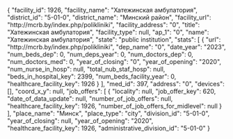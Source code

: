 {
    "facility_id": 1926,
    "facility_name": "Хатежинская амбулатория",
    "district_id": "5-01-0",
    "district_name": "Минский район",
    "facility_url": "http:\/\/mcrb.by\/index.php\/polikliniki",
    "facility_address": "0",
    "title": "Хатежинская амбулатория",
    "facility_type": null,
    "ap_1": "0",
    "name": "Хатежинская амбулатория",
    "state": "public institution",
    "stats": [
        {
            "url": "http:\/\/mcrb.by\/index.php\/polikliniki",
            "dep_name": "0",
            "date_year": "2023",
            "num_beds_dep": 0,
            "num_deps_year": 0,
            "num_doctors_dep": 0,
            "num_doctors_med": 0,
            "year_of_closing": "0",
            "year_of_opening": "2020",
            "num_nurse_in_hosp": null,
            "total_nub_staf_hosp": null,
            "beds_in_hospital_key": 2399,
            "num_beds_facility_year": 0,
            "healthcare_facility_key": 1926
        }
    ],
    "med_id": 397,
    "address": "0",
    "devices": [],
    "coord_x_y": null,
    "job_offers": [
        {
            "locality": null,
            "job_offer_key": 620,
            "date_of_data_update": null,
            "number_of_job_offers": null,
            "healthcare_facility_key": 1926,
            "number_of_job_offers_for_midlevel": null
        }
    ],
    "place_name": "Минск",
    "place_type": "city",
    "division_id": "5-01-0",
    "year_of_closing": null,
    "year_of_opening": "2020",
    "healthcare_facility_key": 1926,
    "administrative_division_id": "5-01-0"
}